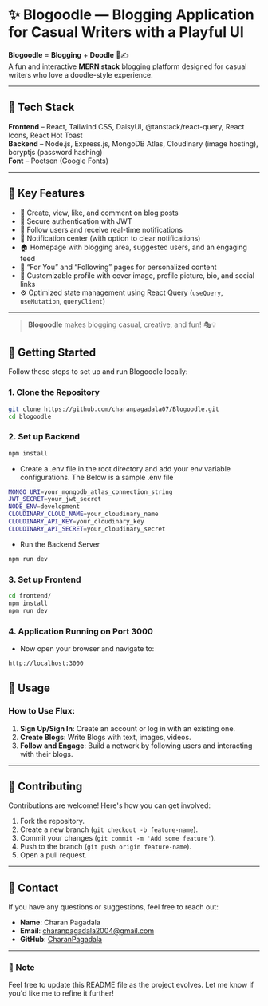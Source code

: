 # ✨ Blogoodle — Blogging Application for Casual Writers with a Playful UI

**Blogoodle** = **Blogging** + **Doodle** 🎨✍️  
A fun and interactive **MERN stack** blogging platform designed for casual writers who love a doodle-style experience.

---

## 🔧 Tech Stack

**Frontend** – React, Tailwind CSS, DaisyUI, @tanstack/react-query, React Icons, React Hot Toast  
**Backend** – Node.js, Express.js, MongoDB Atlas, Cloudinary (image hosting), bcryptjs (password hashing)  
**Font** – Poetsen (Google Fonts)

---

## 📌 Key Features

- 📝 Create, view, like, and comment on blog posts  
- 🔐 Secure authentication with JWT  
- 👥 Follow users and receive real-time notifications  
- 🔔 Notification center (with option to clear notifications)  
- 🏠 Homepage with blogging area, suggested users, and an engaging feed  
- 📄 “For You” and “Following” pages for personalized content  
- 👤 Customizable profile with cover image, profile picture, bio, and social links  
- ⚙️ Optimized state management using React Query (`useQuery`, `useMutation`, `queryClient`)

---

> **Blogoodle** makes blogging casual, creative, and fun! 🎭💡

## 🚀 Getting Started

Follow these steps to set up and run Blogoodle locally:

### 1. Clone the Repository

```bash
git clone https://github.com/charanpagadala07/Blogoodle.git
cd blogoodle
```

### 2. Set up Backend

```bash
npm install
```
  - Create a .env file in the root directory and add your env variable configurations. The Below is a sample .env file
```bash
MONGO_URI=your_mongodb_atlas_connection_string
JWT_SECRET=your_jwt_secret
NODE_ENV=development
CLOUDINARY_CLOUD_NAME=your_cloudinary_name
CLOUDINARY_API_KEY=your_cloudinary_key
CLOUDINARY_API_SECRET=your_cloudinary_secret
```

  - Run the Backend Server
```bash
npm run dev
```

### 3. Set up Frontend

```bash
cd frontend/
npm install
npm run dev
```

### 4. Application Running on Port 3000
 - Now open your browser and navigate to:
```bash
http://localhost:3000
```

## 🌟 Usage  

### How to Use Flux:  
1. **Sign Up/Sign In**: Create an account or log in with an existing one.  
2. **Create Blogs**: Write Blogs with text, images, videos.  
3. **Follow and Engage**: Build a network by following users and interacting with their blogs.  

---

## 🤝 Contributing  

Contributions are welcome! Here's how you can get involved:  

1. Fork the repository.  
2. Create a new branch (`git checkout -b feature-name`).  
3. Commit your changes (`git commit -m 'Add some feature'`).  
4. Push to the branch (`git push origin feature-name`).  
5. Open a pull request.  

---

## 📧 Contact  

If you have any questions or suggestions, feel free to reach out:  
- **Name**: Charan Pagadala
- **Email**: [charanpagadala2004@gmail.com](mailto:charanpagadala2004@gmail.com)  
- **GitHub**: [CharanPagadala](https://github.com/charanpagadala07)  

---

### 📌 Note  

Feel free to update this README file as the project evolves. Let me know if you'd like me to refine it further!  
